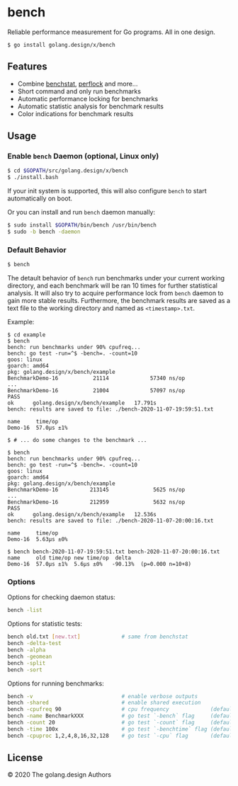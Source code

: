 # bench

Reliable performance measurement for Go programs. All in one design.

```
$ go install golang.design/x/bench
```

## Features

- Combine [benchstat](https://pkg.go.dev/golang.org/x/perf/cmd/benchstat), [perflock](https://github.com/aclements/perflock) and more...
- Short command and only run benchmarks
- Automatic performance locking for benchmarks
- Automatic statistic analysis for benchmark results
- Color indications for benchmark results

## Usage

### Enable `bench` Daemon (optional, Linux only)

```sh
$ cd $GOPATH/src/golang.design/x/bench
$ ./install.bash
```

If your init system is supported, this will also configure `bench` to start automatically on boot.

Or you can install and run `bench` daemon manually:

```sh
$ sudo install $GOPATH/bin/bench /usr/bin/bench
$ sudo -b bench -daemon
```

### Default Behavior

```sh
$ bench
```

The detault behavior of `bench` run benchmarks under your current
working directory, and each benchmark will be ran 10 times for further
statistical analysis. It will also try to acquire performance lock from
`bench` daemon to gain more stable results. Furthermore, the benchmark
results are saved as a text file to the working directory and named as
`<timestamp>.txt`.

Example:

```
$ cd example
$ bench
bench: run benchmarks under 90% cpufreq...
bench: go test -run=^$ -bench=. -count=10
goos: linux
goarch: amd64
pkg: golang.design/x/bench/example
BenchmarkDemo-16           21114             57340 ns/op
...
BenchmarkDemo-16           21004             57097 ns/op
PASS
ok      golang.design/x/bench/example   17.791s
bench: results are saved to file: ./bench-2020-11-07-19:59:51.txt

name     time/op
Demo-16  57.0µs ±1%

$ # ... do some changes to the benchmark ...

$ bench
bench: run benchmarks under 90% cpufreq...
bench: go test -run=^$ -bench=. -count=10
goos: linux
goarch: amd64
pkg: golang.design/x/bench/example
BenchmarkDemo-16          213145              5625 ns/op
...
BenchmarkDemo-16          212959              5632 ns/op
PASS
ok      golang.design/x/bench/example   12.536s
bench: results are saved to file: ./bench-2020-11-07-20:00:16.txt

name     time/op
Demo-16  5.63µs ±0%

$ bench bench-2020-11-07-19:59:51.txt bench-2020-11-07-20:00:16.txt
name     old time/op new time/op  delta
Demo-16  57.0µs ±1%  5.6µs ±0%   -90.13%  (p=0.000 n=10+8)
```

### Options

Options for checking daemon status:

```sh
bench -list
```

Options for statistic tests:

```sh
bench old.txt [new.txt]             # same from benchstat
bench -delta-test
bench -alpha
bench -geomean
bench -split
bench -sort
```

Options for running benchmarks:

```sh
bench -v                            # enable verbose outputs
bench -shared                       # enable shared execution
bench -cpufreq 90                   # cpu frequency             (default: 90)
bench -name BenchmarkXXX            # go test `-bench` flag     (default: .)
bench -count 20                     # go test `-count` flag     (default: 10)
bench -time 100x                    # go test `-benchtime` flag (default: unset)
bench -cpuproc 1,2,4,8,16,32,128    # go test `-cpu` flag       (default: unset)
```

## License

&copy; 2020 The golang.design Authors